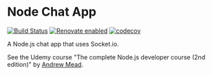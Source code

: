 # Node Chat App
[![Build Status](https://travis-ci.org/jackdbd/node-chat-app.svg?branch=master)](https://travis-ci.org/jackdbd/node-chat-app) [![Renovate enabled](https://img.shields.io/badge/renovate-enabled-brightgreen.svg)](https://renovateapp.com/) [![codecov](https://codecov.io/gh/jackdbd/node-chat-app/branch/master/graph/badge.svg)](https://codecov.io/gh/jackdbd/node-chat-app)

A Node.js chat app that uses Socket.io.

See the Udemy course "The complete Node.js developer course (2nd edition)" by [Andrew Mead](https://www.udemy.com/user/andrewmead/).
